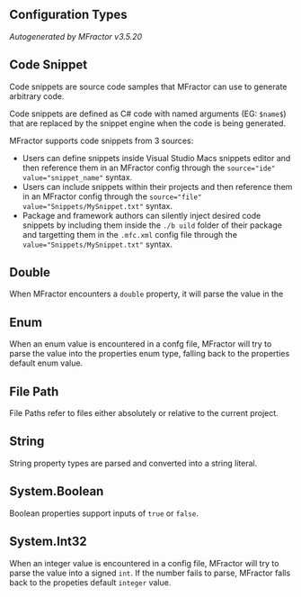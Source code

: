 ## Configuration Types
*Autogenerated by MFractor v3.5.20*
## Code Snippet

Code snippets are source code samples that MFractor can use to generate arbitrary code.

Code snippets are defined as C# code with named arguments (EG: `$name$`) that are replaced by the snippet engine when the code is being generated.

MFractor supports code snippets from 3 sources:

 - Users can define snippets inside Visual Studio Macs snippets editor and then reference them in an MFractor config through the `source="ide" value="snippet_name"` syntax.
 - Users can include snippets within their projects and then reference them in an MFractor config through the `source="file" value="Snippets/MySnippet.txt"` syntax.
 - Package and framework authors can silently inject desired code snippets by including them inside the `./b uild` folder of their package and targetting them in the `.mfc.xml` config file through the `value="Snippets/MySnippet.txt"` syntax.



## Double

When MFractor encounters a `double` property, it will parse the value in the 


## Enum

When an enum value is encountered in a confg file, MFractor will try to parse the value into the properties enum type, falling back to the properties default enum value.


## File Path

File Paths refer to files either absolutely or relative to the current project.


## String

String property types are parsed and converted into a string literal.


## System.Boolean

Boolean properties support inputs of `true` or `false`.


## System.Int32

When an integer value is encountered in a config file, MFractor will try to parse the value into a signed `int`. If the number fails to parse, MFractor falls back to the propeties default `integer` value.


